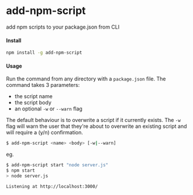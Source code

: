 # add-npm-script

add npm scripts to your package.json from CLI

#### Install

```bash
npm install -g add-npm-script
```

#### Usage

Run the command from any directory with a `package.json` file. The command takes 3 parameters:

- the script name
- the script body
- an optional `-w` or `--warn` flag

The default behaviour is to overwrite a script if it currently exists. The `-w` flag will warn the user that they're about to overwrite an existing script and will require a (y/n) confirmation.

```bash
$ add-npm-script <name> <body> [-w|--warn]
```

eg.

```bash
$ add-npm-script start "node server.js"
$ npm start
> node server.js

Listening at http://localhost:3000/
```
